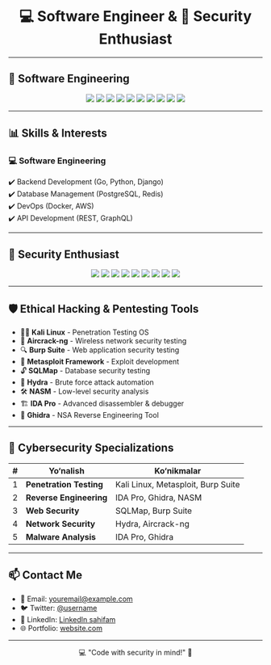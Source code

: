<h1 align="center">💻 Software Engineer & 🔐 Security Enthusiast</h1>

---

## 🚀 Software Engineering

<p align="center">
  <img src="https://img.shields.io/badge/Go-00ADD8?style=for-the-badge&logo=go&logoColor=white"/>
  <img src="https://img.shields.io/badge/Gin_Gonic-00ADD8?style=for-the-badge&logo=go&logoColor=white"/>
  <img src="https://img.shields.io/badge/PostgreSQL-316192?style=for-the-badge&logo=postgresql&logoColor=white"/>
  <img src="https://img.shields.io/badge/Docker-2496ED?style=for-the-badge&logo=docker&logoColor=white"/>
  <img src="https://img.shields.io/badge/JavaScript-F7DF1E?style=for-the-badge&logo=javascript&logoColor=black"/>
  <img src="https://img.shields.io/badge/Vue.js-4FC08D?style=for-the-badge&logo=vue.js&logoColor=white"/>
  <img src="https://img.shields.io/badge/Python-3776AB?style=for-the-badge&logo=python&logoColor=white"/>
  <img src="https://img.shields.io/badge/Django-092E20?style=for-the-badge&logo=django&logoColor=white"/>
  <img src="https://img.shields.io/badge/DRF-red?style=for-the-badge&logo=django&logoColor=white"/>
  <img src="https://img.shields.io/badge/AWS-232F3E?style=for-the-badge&logo=amazonaws&logoColor=white"/>
</p>

---

## 📊 Skills & Interests

### 💻 Software Engineering
✔️ Backend Development (Go, Python, Django)  
✔️ Database Management (PostgreSQL, Redis)  
✔️ DevOps (Docker, AWS)  
✔️ API Development (REST, GraphQL)  

---

## 🔐 Security Enthusiast

<p align="center">
  <img src="https://img.shields.io/badge/Kali_Linux-557C94?style=for-the-badge&logo=kalilinux&logoColor=white"/>
  <img src="https://img.shields.io/badge/Aircrack--ng-0078D7?style=for-the-badge&logo=windows-terminal&logoColor=white"/>
  <img src="https://img.shields.io/badge/Burp_Suite-F26628?style=for-the-badge&logo=burp-suite&logoColor=white"/>
  <img src="https://img.shields.io/badge/Metasploit-4A90E2?style=for-the-badge&logo=metasploit&logoColor=white"/>
  <img src="https://img.shields.io/badge/SQLMap-FCA121?style=for-the-badge&logo=sqlite&logoColor=white"/>
  <img src="https://img.shields.io/badge/Hydra-8A2BE2?style=for-the-badge&logo=hydra&logoColor=white"/>
  <img src="https://img.shields.io/badge/NASM-0095D5?style=for-the-badge&logo=assembly&logoColor=white"/>
  <img src="https://img.shields.io/badge/IDA_Pro-333399?style=for-the-badge&logo=ida-pro&logoColor=white"/>
  <img src="https://img.shields.io/badge/Ghidra-FF0000?style=for-the-badge&logo=ghidra&logoColor=white"/>
</p>

---

## 🛡 Ethical Hacking & Pentesting Tools

- 🏴‍☠️ **Kali Linux** - Penetration Testing OS  
- 📡 **Aircrack-ng** - Wireless network security testing  
- 🔍 **Burp Suite** - Web application security testing  
- 🦠 **Metasploit Framework** - Exploit development  
- 🔓 **SQLMap** - Database security testing  
- 🐍 **Hydra** - Brute force attack automation  
- 🛠 **NASM** - Low-level security analysis  
- 🏗 **IDA Pro** - Advanced disassembler & debugger  
- 🦅 **Ghidra** - NSA Reverse Engineering Tool  

---

## 🚀 Cybersecurity Specializations

| # | Yo‘nalish | Ko‘nikmalar |
|---|----------|------------|
| 1 | **Penetration Testing** | Kali Linux, Metasploit, Burp Suite |
| 2 | **Reverse Engineering** | IDA Pro, Ghidra, NASM |
| 3 | **Web Security** | SQLMap, Burp Suite |
| 4 | **Network Security** | Hydra, Aircrack-ng |
| 5 | **Malware Analysis** | IDA Pro, Ghidra |

---

## 📫 Contact Me
- 📧 Email: youremail@example.com
- 🐦 Twitter: [@username](https://twitter.com/username)
- 💼 LinkedIn: [LinkedIn sahifam](https://linkedin.com/in/username)
- 🌐 Portfolio: [website.com](https://yourportfolio.com)

---

<p align="center">💻 "Code with security in mind!" 🔐</p>
